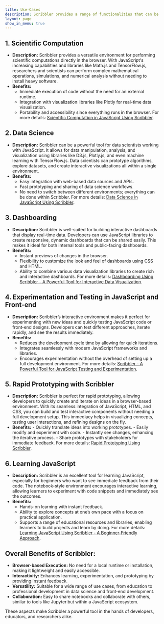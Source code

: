 ```yaml
---
title: Use-Cases
description: Scribbler provides a range of functionalities that can be helpful for scientific computation, data science, dashboarding, experimentation, testing, rapid prototyping, and learning.
layout: page
show_in_menu: true
---
```


## 1. **Scientific Computation**
   - **Description:** Scribbler provides a versatile environment for performing scientific computations directly in the browser. With JavaScript's increasing capabilities and libraries like Math.js and TensorFlow.js, researchers and scientists can perform complex mathematical operations, simulations, and numerical analysis without needing to install heavy software.
   - **Benefits:** 
     - Immediate execution of code without the need for an external runtime.
     - Integration with visualization libraries like Plotly for real-time data visualization.
     - Portability and accessibility since everything runs in the browser.
For more details: [Scientific Computation in JavaScript Using Scribbler](https://scribbler.live/2024/08/16/Scientific-Computation-in-JavaScript-Using-Scribbler.html).

## 2. **Data Science**
   - **Description:** Scribbler can be a powerful tool for data scientists working with JavaScript. It allows for data manipulation, analysis, and visualization using libraries like D3.js, Plotly.js, and even machine learning with TensorFlow.js. Data scientists can prototype algorithms, explore datasets, and create interactive visualizations all within a single environment.
   - **Benefits:** 
     - Easy integration with web-based data sources and APIs.
     - Fast prototyping and sharing of data science workflows.
     - No need to switch between different environments; everything can be done within Scribbler.
For more details: [Data Science in JavaScript Using Scribbler](https://scribbler.live/2024/08/19/Data-Science-in-JavaScript-using-Scribbler.html).

## 3. **Dashboarding**
   - **Description:** Scribbler is well-suited for building interactive dashboards that display real-time data. Developers can use JavaScript libraries to create responsive, dynamic dashboards that can be shared easily. This makes it ideal for both internal tools and public-facing dashboards.
   - **Benefits:** 
     - Instant previews of changes in the browser.
     - Flexibility to customize the look and feel of dashboards using CSS and HTML.
     - Ability to combine various data visualization libraries to create rich and interactive dashboards.
For more details: [Dashboarding Using Scribbler - A Powerful Tool for Interactive Data Visualization](https://scribbler.live/2024/08/16/Dashboarding-Using-Scribbler.html).

## 4. **Experimentation and Testing in JavaScript and Front-end**
   - **Description:** Scribbler’s interactive environment makes it perfect for experimenting with new ideas and quickly testing JavaScript code or front-end designs. Developers can test different approaches, iterate rapidly, and see the results immediately.
   - **Benefits:** 
     - Reduces the development cycle time by allowing for quick iterations.
     - Integrates seamlessly with modern JavaScript frameworks and libraries.
     - Encourages experimentation without the overhead of setting up a full development environment.
For more details: [Scribbler - A Powerful Tool for JavaScript Testing and Experimentation](https://scribbler.live/2024/08/01/Scribbler-for-JavaScript-Testing-and-Experimentation.html).

## 5. Rapid Prototyping with Scribbler
   - **Description:** Scribbler is perfect for rapid prototyping, allowing developers to quickly create and iterate on ideas in a browser-based environment. With its seamless integration of JavaScript, HTML, and CSS, you can build and test interactive components without needing a full development setup. This immediacy helps in visualizing concepts, testing user interactions, and refining designs on the fly.
   - **Benefits:**
	- Quickly translate ideas into working prototypes.
	- Easily modify and experiment with code.
	- Instantly see changes, enhancing the iterative process.
	- Share prototypes with stakeholders for immediate feedback.
For more details: [Rapid Prototyping Using Scribbler](https://scribbler.live/2024/08/17/Rapid-Prototyping-Using-Scribbler.html).

## 6. **Learning JavaScript**
   - **Description:** Scribbler is an excellent tool for learning JavaScript, especially for beginners who want to see immediate feedback from their code. The notebook-style environment encourages interactive learning, allowing learners to experiment with code snippets and immediately see the outcomes.
   - **Benefits:** 
     - Hands-on learning with instant feedback.
     - Ability to explore concepts at one’s own pace with a focus on practical application.
     - Supports a range of educational resources and libraries, enabling learners to build projects and learn by doing.
For more details: [Learning JavaScript Using Scribbler - A Beginner-Friendly Approach](https://scribbler.live/2024/08/16/Learning-JavaScript-Using-Scribbler.html).

## Overall Benefits of Scribbler:
- **Browser-based Execution:** No need for a local runtime or installation, making it lightweight and easily accessible.
- **Interactivity:** Enhances learning, experimentation, and prototyping by providing instant feedback.
- **Versatility:** Suitable for a wide range of use cases, from education to professional development in data science and front-end development.
- **Collaboration:** Easy to share notebooks and collaborate with others, similar to tools like Jupyter but within a JavaScript ecosystem.

These aspects make Scribbler a powerful tool in the hands of developers, educators, and researchers alike.
